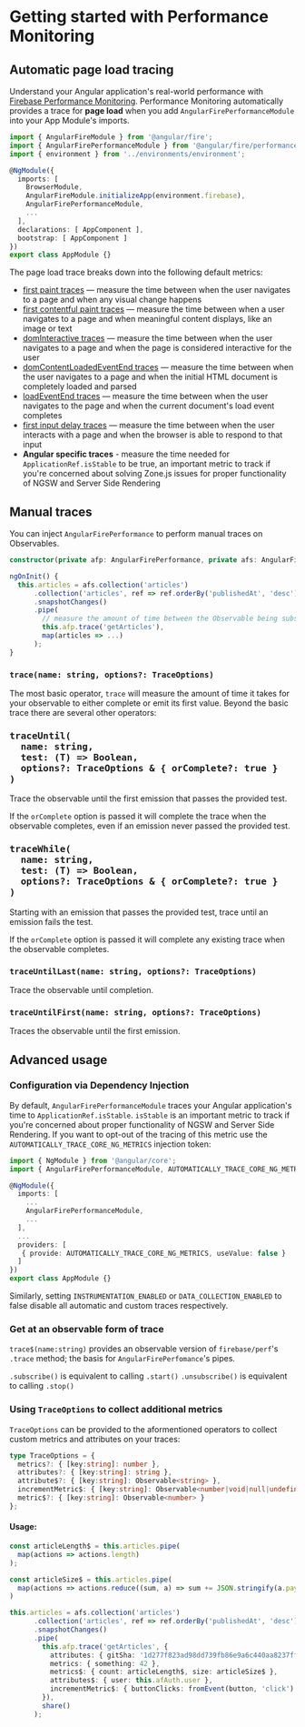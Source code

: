 # Getting started with Performance Monitoring

## Automatic page load tracing

Understand your Angular application's real-world performance with [Firebase Performance Monitoring](https://firebase.google.com/docs/perf-mon). Performance Monitoring automatically provides a trace for **page load** when you add `AngularFirePerformanceModule` into your App Module's imports.

```ts
import { AngularFireModule } from '@angular/fire';
import { AngularFirePerformanceModule } from '@angular/fire/performance';
import { environment } from '../environments/environment';

@NgModule({
  imports: [
    BrowserModule,
    AngularFireModule.initializeApp(environment.firebase),
    AngularFirePerformanceModule,
    ...
  ],
  declarations: [ AppComponent ],
  bootstrap: [ AppComponent ]
})
export class AppModule {}
```

The page load trace breaks down into the following default metrics:

* [first paint traces](https://firebase.google.com/docs/perf-mon/automatic-web#first-paint) — measure the time between when the user navigates to a page and when any visual change happens
* [first contentful paint traces](https://firebase.google.com/docs/perf-mon/automatic-web#contentful-paint) — measure the time between when a user navigates to a page and when meaningful content displays, like an image or text
* [domInteractive traces](https://firebase.google.com/docs/perf-mon/automatic-web#domInteractive) — measure the time between when the user navigates to a page and when the page is considered interactive for the user
* [domContentLoadedEventEnd traces](https://firebase.google.com/docs/perf-mon/automatic-web#domContentLoaded) — measure the time between when the user navigates to a page and when the initial HTML document is completely loaded and parsed
* [loadEventEnd traces](https://firebase.google.com/docs/perf-mon/automatic-web#loadEventEnd) — measure the time between when the user navigates to the page and when the current document's load event completes
* [first input delay traces](https://firebase.google.com/docs/perf-mon/automatic-web#input-delay) — measure the time between when the user interacts with a page and when the browser is able to respond to that input
* **Angular specific traces** - measure the time needed for `ApplicationRef.isStable` to be true, an important metric to track if you're concerned about solving Zone.js issues for proper functionality of NGSW and Server Side Rendering

## Manual traces

You can inject `AngularFirePerformance` to perform manual traces on Observables.

```ts
constructor(private afp: AngularFirePerformance, private afs: AngularFirestore) {}

ngOnInit() {
  this.articles = afs.collection('articles')
      .collection('articles', ref => ref.orderBy('publishedAt', 'desc'))
      .snapshotChanges()
      .pipe(
        // measure the amount of time between the Observable being subscribed to and first emission (or completion)
        this.afp.trace('getArticles'),
        map(articles => ...)
      );
}
```

### `trace(name: string, options?: TraceOptions)`

The most basic operator, `trace` will measure the amount of time it takes for your observable to either complete or emit its first value. Beyond the basic trace there are several other operators:

<h3>
<pre>
traceUntil(
  name: string,
  test: (T) => Boolean,
  options?: TraceOptions & { orComplete?: true }
)
</pre>
</h3>

Trace the observable until the first emission that passes the provided test.

If the `orComplete` option is passed it will complete the trace when the observable completes, even if an emission never passed the provided test.

<h3>
<pre>
traceWhile(
  name: string,
  test: (T) => Boolean,
  options?: TraceOptions & { orComplete?: true }
)
</pre>
</h3>

Starting with an emission that passes the provided test, trace until an emission fails the test.

If the `orComplete` option is passed it will complete any existing trace when the observable completes.

### `traceUntilLast(name: string, options?: TraceOptions)`

Trace the observable until completion.

### `traceUntilFirst(name: string, options?: TraceOptions)`

Traces the observable until the first emission.

## Advanced usage

### Configuration via Dependency Injection

By default, `AngularFirePerformanceModule` traces your Angular application's time to `ApplicationRef.isStable`. `isStable` is an important metric to track if you're concerned about proper functionality of NGSW and Server Side Rendering. If you want to opt-out of the tracing of this metric use the `AUTOMATICALLY_TRACE_CORE_NG_METRICS` injection token:

```ts
import { NgModule } from '@angular/core';
import { AngularFirePerformanceModule, AUTOMATICALLY_TRACE_CORE_NG_METRICS } from '@angular/fire/functions';

@NgModule({
  imports: [
    ...
    AngularFirePerformanceModule,
    ...
  ],
  ...
  providers: [
   { provide: AUTOMATICALLY_TRACE_CORE_NG_METRICS, useValue: false }
  ]
})
export class AppModule {}
```

Similarly, setting `INSTRUMENTATION_ENABLED` or `DATA_COLLECTION_ENABLED` to false disable all automatic and custom traces respectively.

### Get at an observable form of trace

`trace$(name:string)` provides an observable version of `firebase/perf`'s `.trace` method; the basis for `AngularFirePerfomance`'s pipes.

`.subscribe()` is equivalent to calling `.start()`
`.unsubscribe()` is equivalent to calling `.stop()`

### Using `TraceOptions` to collect additional metrics

`TraceOptions` can be provided to the aformentioned operators to collect custom metrics and attributes on your traces:

```ts
type TraceOptions = {
  metrics?: { [key:string]: number },
  attributes?: { [key:string]: string },
  attribute$?: { [key:string]: Observable<string> },
  incrementMetric$: { [key:string]: Observable<number|void|null|undefined> },
  metric$?: { [key:string]: Observable<number> }
};
```

#### Usage:

```ts
const articleLength$ = this.articles.pipe(
  map(actions => actions.length)
);

const articleSize$ = this.articles.pipe(
  map(actions => actions.reduce((sum, a) => sum += JSON.stringify(a.payload.doc.data()).length))
)

this.articles = afs.collection('articles')
      .collection('articles', ref => ref.orderBy('publishedAt', 'desc'))
      .snapshotChanges()
      .pipe(
        this.afp.trace('getArticles', {
          attributes: { gitSha: '1d277f823ad98dd739fb86e9a6c440aa8237ff3a' },
          metrics: { something: 42 },
          metrics$: { count: articleLength$, size: articleSize$ },
          attributes$: { user: this.afAuth.user },
          incrementMetric$: { buttonClicks: fromEvent(button, 'click') }
        }),
        share()
      );
```